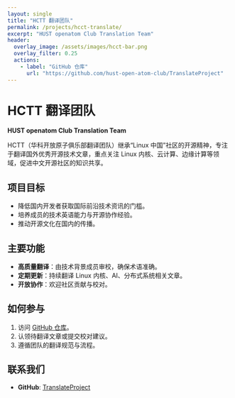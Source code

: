 ```yaml
---
layout: single
title: "HCTT 翻译团队"
permalink: /projects/hcct-translate/
excerpt: "HUST openatom Club Translation Team"
header:
  overlay_image: /assets/images/hcct-bar.png
  overlay_filter: 0.25
  actions:
    - label: "GitHub 仓库"
      url: "https://github.com/hust-open-atom-club/TranslateProject"
---
```


# HCTT 翻译团队

**HUST openatom Club Translation Team**

HCTT（华科开放原子俱乐部翻译团队）继承“Linux 中国”社区的开源精神，专注于翻译国外优秀开源技术文章，重点关注 Linux 内核、云计算、边缘计算等领域，促进中文开源社区的知识共享。

## 项目目标
- 降低国内开发者获取国际前沿技术资讯的门槛。
- 培养成员的技术英语能力与开源协作经验。
- 推动开源文化在国内的传播。

## 主要功能
- **高质量翻译**：由技术背景成员审校，确保术语准确。
- **定期更新**：持续翻译 Linux 内核、AI、分布式系统相关文章。
- **开放协作**：欢迎社区贡献与校对。

## 如何参与
1. 访问 [GitHub 仓库](https://github.com/hust-open-atom-club/TranslateProject)。
2. 认领待翻译文章或提交校对建议。
3. 遵循团队的翻译规范与流程。

## 联系我们
- **GitHub**: [TranslateProject](https://github.com/hust-open-atom-club/TranslateProject)
<!-- - **邮箱**： -->